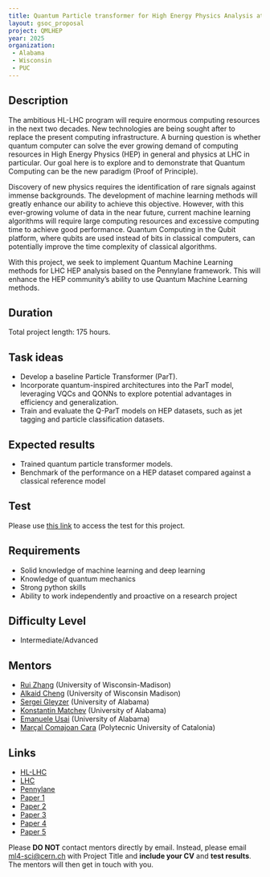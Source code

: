 ```yaml
---
title: Quantum Particle transformer for High Energy Physics Analysis at the LHC
layout: gsoc_proposal
project: QMLHEP
year: 2025
organization:
 - Alabama
 - Wisconsin
 - PUC
---
```


## Description
The ambitious HL-LHC program will require enormous computing resources in the next two decades. New technologies are being sought after to replace the present computing infrastructure. A burning question is whether quantum computer can solve the ever growing demand of computing resources in High Energy Physics (HEP) in general and physics at LHC in particular. Our goal here is to explore and to demonstrate that Quantum Computing can be the new paradigm (Proof of Principle).

Discovery of new physics requires the identification of rare signals against immense backgrounds. The development of machine learning methods will greatly enhance our ability to achieve this objective. However, with this ever-growing volume of data in the near future, current machine learning algorithms will require large computing resources and excessive computing time to achieve good performance. Quantum Computing in the Qubit platform, where qubits are used instead of bits in classical computers, can potentially improve the time complexity of classical algorithms.

With this project, we seek to implement Quantum Machine Learning methods for LHC HEP analysis based on the Pennylane framework. This will enhance the HEP community’s ability to use Quantum Machine Learning methods.


## Duration

Total project length: 175 hours.

## Task ideas
  * Develop a baseline Particle Transformer (ParT).
  * Incorporate quantum-inspired architectures into the ParT model, leveraging VQCs and QONNs to explore potential advantages in efficiency and generalization.
  * Train and evaluate the Q-ParT models on HEP datasets, such as jet tagging and particle classification datasets.

 
## Expected results
  * Trained quantum particle transformer models.
  * Benchmark of the performance on a HEP dataset compared against a classical reference model

  

## Test
Please use [this link](https://docs.google.com/document/d/1imoMEyC0r5IESonwgA7BThEQWDfdrOsoyfMfyJgyXmU/edit?usp=sharing) to access the test for this project.
  
## Requirements
  * Solid knowledge of machine learning and deep learning
  * Knowledge of quantum mechanics
  * Strong python skills
  * Ability to work independently and proactive on a research project

## Difficulty Level
  * Intermediate/Advanced

## Mentors
  * [Rui Zhang](mailto:ml4-sci@cern.ch) (University of Wisconsin-Madison)
  * [Alkaid Cheng](mailto:ml4-sci@cern.ch) (University of Wisconsin Madison)
  * [Sergei Gleyzer](mailto:ml4-sci@cern.ch) (University of Alabama)
  * [Konstantin Matchev](mailto:ml4-sci@cern.ch) (University of Alabama)
  * [Emanuele Usai](mailto:ml4-sci@cern.ch) (University of Alabama)
  * [Marçal Comajoan Cara](mailto:ml4-sci@cern.ch) (Polytecnic University of Catalonia)


## Links
  * [HL-LHC](https://hilumilhc.web.cern.ch)
  * [LHC](https://home.cern/science/accelerators/large-hadron-collider)
  * [Pennylane](https://pennylane.ai)
  * [Paper 1](https://iopscience.iop.org/article/10.1088/2058-9565/ac6825)
  * [Paper 2](https://arxiv.org/abs/2008.08605)
  * [Paper 3](https://arxiv.org/abs/2202.03772v3)
  * [Paper 4](https://arxiv.org/abs/2405.10284)
  * [Paper 5](https://arxiv.org/abs/2209.08167)

Please **DO NOT** contact mentors directly by email. Instead, please email [ml4-sci@cern.ch](mailto:ml4-sci@cern.ch) with Project Title and **include your CV** and **test results**. The mentors will then get in touch with you.
